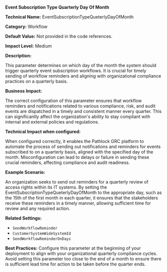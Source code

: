 **Event Subscription Type Quarterly Day Of Month**

**Technical Name:** EventSubscriptionTypeQueterlyDayOfMonth

**Category:** Workflow

**Default Value:** Not provided in the code references.

**Impact Level:** Medium

**Description:**

This parameter determines on which day of the month the system should trigger quarterly event subscription workflows. It is crucial for timely sending of workflow reminders and aligning with organizational compliance practices on a quarterly basis.

**Business Impact:**

The correct configuration of this parameter ensures that workflow reminders and notifications related to various compliance, risk, and audit events are dispatched in a timely and consistent manner every quarter. This can significantly affect the organization's ability to stay compliant with internal and external policies and regulations.

**Technical Impact when configured:**

When configured correctly, it enables the Pathlock GRC platform to automate the process of sending out notifications and reminders for events subscribed to on a quarterly basis, aligned with the specified day of the month. Misconfiguration can lead to delays or failure in sending these crucial reminders, affecting compliance and audit readiness.

**Example Scenario:**

An organization seeks to send out reminders for a quarterly review of access rights within its IT systems. By setting the EventSubscriptionTypeQueterlyDayOfMonth to the appropriate day, such as the 15th of the first month in each quarter, it ensures that the stakeholders receive these reminders in a timely manner, allowing sufficient time for review and any required action.

**Related Settings:**

- `SendWorkflowReminder`
- `CustomerSystemWideSystemId`
- `SendWorkflowReminderOnDays`

**Best Practices:** Configure this parameter at the beginning of your deployment to align with your organizational quarterly compliance cycles. Avoid setting this parameter too close to the end of a month to ensure there is sufficient lead time for action to be taken before the quarter ends.